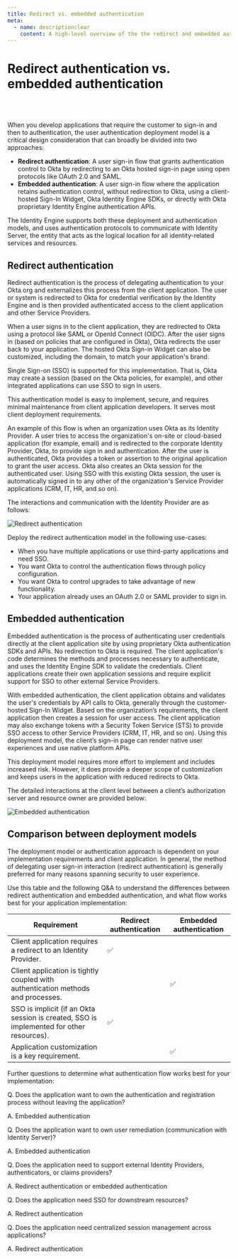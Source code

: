 ```yaml
---
title: Redirect vs. embedded authentication
meta:
  - name: descriptionclear
    content: A high-level overview of the the redirect and embedded authentication models for Okta Identity Engine.
---
```


# Redirect authentication vs. embedded authentication

<ApiLifecycle access="ie" /><br>
<ApiLifecycle access="Limited GA" /><br>

When you develop applications that require the customer to sign-in and then to authentication, the user authentication deployment model is a critical design consideration that can broadly be divided into two approaches:

- **Redirect authentication**: A user sign-in flow that grants authentication control to Okta by redirecting to an Okta hosted sign-in page using open protocols like OAuth 2.0 and SAML.
- **Embedded authentication**: A user sign-in flow where the application retains authentication control, without redirection to Okta, using a client-hosted Sign-In Widget, Okta Identity Engine SDKs, or directly with Okta proprietary Identity Engine authentication APIs.

The Identity Engine supports both these deployment and authentication models, and uses authentication protocols to communicate with Identity Server, the entity that acts as the logical location for all identity-related services and resources.

## Redirect authentication

Redirect authentication is the process of delegating authentication to your Okta org and externalizes this process from the client application. The user or system is redirected to Okta for credential verification by the Identity Engine and is then provided authenticated access to the client application and other Service Providers.

When a user signs in to the client application, they are redirected to Okta using a protocol like SAML or OpenId Connect (OIDC). After the user signs in (based on policies that are configured in Okta), Okta redirects the user back to your application. The hosted Okta Sign-in Widget can also be customized, including the domain, to match your application's brand.

Single Sign-on (SSO) is supported for this implementation. That is, Okta may create a session (based on the Okta policies, for example), and other integrated applications can use SSO to sign in users.

This authentication model is easy to implement, secure, and requires minimal maintenance from client application developers. It serves most client deployment requirements.

An example of this flow is when an organization uses Okta as its Identity Provider. A user tries to access the organization's on-site or cloud-based application (for example, email) and is redirected to the corporate Identity Provider, Okta, to provide sign in and authentication. After the user is authenticated, Okta provides a token or assertion to the original application to grant the user access. Okta also creates an Okta session for the authenticated user. Using SSO with this existing Okta session, the user is automatically signed in to any other of the organization's Service Provider applications (CRM, IT, HR, and so on).

The interactions and communication with the Identity Provider are as follows:

<!--
See http://www.plantuml.com/plantuml/uml/

Source code for redirect-auth-seq-flow.png:

@startuml
skinparam monochrome true

participant "User" as us
participant "Application Client" as cl
participant "Identity Server" as is

us -> cl: Resource Owner (User)
cl -> is: Redirect to IdP with authentication request
is -> cl: Return HTML forms to challenge user for authentication, enrollment, and so on
cl <-> us: User interacts
cl -> is: Complete authentication request
is -> cl: Return assertion to client
@enduml

 -->
![Redirect authentication](/img/redirect-auth-seq-flow.png "Redirect authentication sequence flow")

Deploy the redirect authentication model in the following use-cases:

- When you have multiple applications or use third-party applications and need SSO.
- You want Okta to control the authentication flows through policy configuration.
- You want Okta to control upgrades to take advantage of new functionality.
- Your application already uses an OAuth 2.0 or SAML provider to sign in.

## Embedded authentication

Embedded authentication is the process of authenticating user credentials directly at the client application site by using proprietary Okta authentication SDKs and APIs. No redirection to Okta is required. The client application's code determines the methods and processes necessary to authenticate, and uses the Identity Engine SDK to validate the credentials. Client applications create their own application sessions and require explicit support for SSO to other external Service Providers.

With embedded authentication, the client application obtains and validates the user's credentials by API calls to Okta, generally through the customer-hosted Sign-In Widget. Based on the organization’s requirements, the client application then creates a session for user access. The client application may also exchange tokens with a Security Token Service (STS) to provide SSO access to other Service Providers (CRM, IT, HR, and so on). Using this deployment model, the client’s sign-in page can render native user experiences and use native platform APIs.

This deployment model requires more effort to implement and includes increased risk. However, it does provide a deeper scope of customization and keeps users in the application with reduced redirects to Okta.

The detailed interactions at the client level between a client’s authorization server and resource owner are provided below:

<!--
See http://www.plantuml.com/plantuml/uml/

Source code for embedded-auth-seq-flow.png:

@startuml
skinparam monochrome true

participant "Resource Owner (User)" as rs
participant "Identity Engine Application Client" as cl
participant "Identity Server" as as

rs -> cl: Resource Owner
cl -> as: Resource Owner Password Credentials
as -> cl: Interaction required
rs <-> cl: User interacts
cl <-> as: User interacts
as -> cl: Interaction Code
cl -> as: Interaction Code
as -> cl: Tokens
@enduml

 -->
![Embedded authentication](/img/embedded-auth-seq-flow.png "Embedded authentication sequence flow diagram")

## Comparison between deployment models

The deployment model or authentication approach is dependent on your implementation requirements and client application. In general, the method of delegating user sign-in interaction (redirect authentication) is generally preferred for many reasons spanning security to user experience.

Use this table and the following Q&A to understand the differences between redirect authentication and embedded authentication, and what flow works best for your application implementation:

| Requirement                                               | Redirect authentication | Embedded authentication |
| --------------------------------------------------------- | ------------------------ | --------------------- |
| Client application requires a redirect to an Identity Provider.   |   &#9989;     | |
| Client application is tightly coupled with authentication methods and processes.  |        | &#9989; |
| SSO is implicit (if an Okta session is created, SSO is implemented for other resources).   |   &#9989;     | |
| Application customization is a key requirement.   |        | &#9989;|

Further questions to determine what authentication flow works best for your implementation:

Q. Does the application want to own the authentication and registration process without leaving the application?

A. Embedded authentication

Q. Does the application want to own user remediation (communication with Identity Server)?

A. Embedded authentication

Q. Does the application need to support external Identity Providers, authenticators, or claims providers?

A. Redirect authentication or embedded authentication

Q. Does the application need SSO for downstream resources?

A. Redirect authentication

Q. Does the application need centralized session management across applications?

A. Redirect authentication
